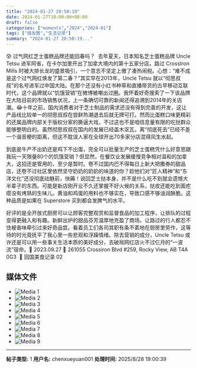 ```yaml
---
title: "2024-01-27 20:50:19"
date: 2024-01-27T10:00:00+08:00
draft: false
categories: ["moments","2024","2024-01"]
tags: ["朋友圈","生活记录"]
summary: "2024-01-27 20:50:19..."
---
```


😰 过气网红芝士蛋糕品牌还能回春吗？
​
​去年夏天，日本知名芝士蛋糕品牌 Uncle Tetsu 进军阿省，在卡尔加里开出了加拿大境内的第十五家分店。路过 CrossIron Mills 时被大排长龙的盛景吸引，一个意志不坚定上缴了凑热闹税。心想：“难不成是这个过气网红焕发了第二春？”
​
其实早在2013年，Uncle Tetsu 就以“彻思叔叔”的名号进军过中国大陆。在那个还没有小红书种草和直播带货的古早移动互联时代，这个品牌就以“饥饿营销”在微博被嘲出过圈。我怀着好奇搜索了一下该品牌在大陆目前的市场销售状况，上一条确切可靠的新闻还得追溯到2014年的关店潮。😂
​
十年之前，国内消费者对于芝士制品的需求还没有得到完善的开发，这让产品线比较单一的彻思叔叔在尝鲜热潮退去后就无牌可打。然而比蛋糕口味更精彩的还属品牌内部关于版权分家的撕逼大戏，不过这也不是咱信息量有限的吃挞群众能够整明白的。虽然彻思叔叔在国内的发展已经盖木沤瓦，离“彻底死去”已经不差一个谐音梗的距离，但这不耽误人家在全球开出70多家分店混得风生水起。

​到底是牛产不出奶还是鸡下不出蛋，完全可以批量生产的芝士蛋糕凭什么好意思跟我玩一天限量80个的饥饿营销？但显然，在餐饮业发展缓慢竞争相对温和的加拿大，这招还是管用的，至少是暂时。卷不过国内巴不得每日上新大把撒券的甜品店，还卷不过社区里依然坚守奶奶的奶奶的味道的你？趁他们对“匠人精神”和“东洋文化”还没彻底祛魅前，快薅！
​
​说回芝士挞本身，并不是什么吃不到就会遗憾大半辈子的东西。可能是新店刚开业不久还掌握不好火候的关系，挞皮还能吃到面疙瘩没有烤熟的生味儿。黄油和鸡蛋的用料也不够实在，导致口感不够油润酥脆。这种品质是如果在 Superstore 买到都会发脾气的水平。

好评的是全开放式厨房可以让顾客完整观赏和监督食品的加工程序，让排队的过程变得更融入和有趣。新鲜出炉的甜品芬芳温厚地充盈了商场，让路过的行人都忍不住被香味牵引过来好奇品尝。看着员工们各司其职有条不紊地在厨房里劳作，这等待的时光竟抚平了我心里一些悲观和浮躁情绪。除去营销的成分，Uncle Tetsu 或许还是可以用一些事关生活本质的美好成分，去破局网红店火不过仨月的“一波流”宿命。
​
​📸 2023.09.27
​📍 261055 Crossiron Blvd #259, Rocky View, AB T4A 0G3
​
​📝 回国美食记录 02

## 媒体文件

- ![Media 1](/Moments/photos/2024-01-27/202401272050190.jpg)
- ![Media 2](/Moments/photos/2024-01-27/202401272050191.jpg)
- ![Media 3](/Moments/photos/2024-01-27/202401272050192.jpg)
- ![Media 4](/Moments/photos/2024-01-27/202401272050193.jpg)
- ![Media 5](/Moments/photos/2024-01-27/202401272050194.jpg)
- ![Media 6](/Moments/photos/2024-01-27/202401272050195.jpg)
- ![Media 7](/Moments/photos/2024-01-27/202401272050196.jpg)
- ![Media 8](/Moments/photos/2024-01-27/202401272050197.jpg)
- ![Media 9](/Moments/photos/2024-01-27/202401272050198.jpg)

---

**帖子类型:** 1
**用户名:** chenxueyuan001
**处理时间:** 2025/8/28 19:00:39
